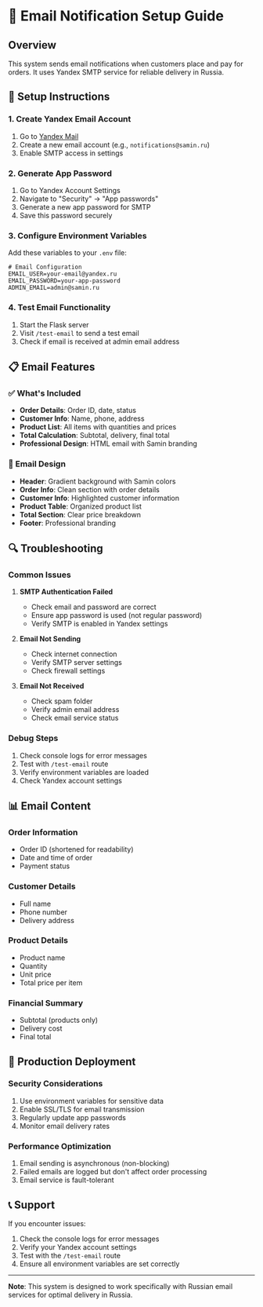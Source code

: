 # 📧 Email Notification Setup Guide

## Overview

This system sends email notifications when customers place and pay for orders. It uses Yandex SMTP service for reliable delivery in Russia.

## 🔧 Setup Instructions

### 1. Create Yandex Email Account

1. Go to [Yandex Mail](https://mail.yandex.ru)
2. Create a new email account (e.g., `notifications@samin.ru`)
3. Enable SMTP access in settings

### 2. Generate App Password

1. Go to Yandex Account Settings
2. Navigate to "Security" → "App passwords"
3. Generate a new app password for SMTP
4. Save this password securely

### 3. Configure Environment Variables

Add these variables to your `.env` file:

```env
# Email Configuration
EMAIL_USER=your-email@yandex.ru
EMAIL_PASSWORD=your-app-password
ADMIN_EMAIL=admin@samin.ru
```

### 4. Test Email Functionality

1. Start the Flask server
2. Visit `/test-email` to send a test email
3. Check if email is received at admin email address

## 📋 Email Features

### ✅ What's Included

- **Order Details**: Order ID, date, status
- **Customer Info**: Name, phone, address
- **Product List**: All items with quantities and prices
- **Total Calculation**: Subtotal, delivery, final total
- **Professional Design**: HTML email with Samin branding

### 🎨 Email Design

- **Header**: Gradient background with Samin colors
- **Order Info**: Clean section with order details
- **Customer Info**: Highlighted customer information
- **Product Table**: Organized product list
- **Total Section**: Clear price breakdown
- **Footer**: Professional branding

## 🔍 Troubleshooting

### Common Issues

1. **SMTP Authentication Failed**

   - Check email and password are correct
   - Ensure app password is used (not regular password)
   - Verify SMTP is enabled in Yandex settings

2. **Email Not Sending**

   - Check internet connection
   - Verify SMTP server settings
   - Check firewall settings

3. **Email Not Received**
   - Check spam folder
   - Verify admin email address
   - Check email service status

### Debug Steps

1. Check console logs for error messages
2. Test with `/test-email` route
3. Verify environment variables are loaded
4. Check Yandex account settings

## 📊 Email Content

### Order Information

- Order ID (shortened for readability)
- Date and time of order
- Payment status

### Customer Details

- Full name
- Phone number
- Delivery address

### Product Details

- Product name
- Quantity
- Unit price
- Total price per item

### Financial Summary

- Subtotal (products only)
- Delivery cost
- Final total

## 🚀 Production Deployment

### Security Considerations

1. Use environment variables for sensitive data
2. Enable SSL/TLS for email transmission
3. Regularly update app passwords
4. Monitor email delivery rates

### Performance Optimization

1. Email sending is asynchronous (non-blocking)
2. Failed emails are logged but don't affect order processing
3. Email service is fault-tolerant

## 📞 Support

If you encounter issues:

1. Check the console logs for error messages
2. Verify your Yandex account settings
3. Test with the `/test-email` route
4. Ensure all environment variables are set correctly

---

**Note**: This system is designed to work specifically with Russian email services for optimal delivery in Russia.
